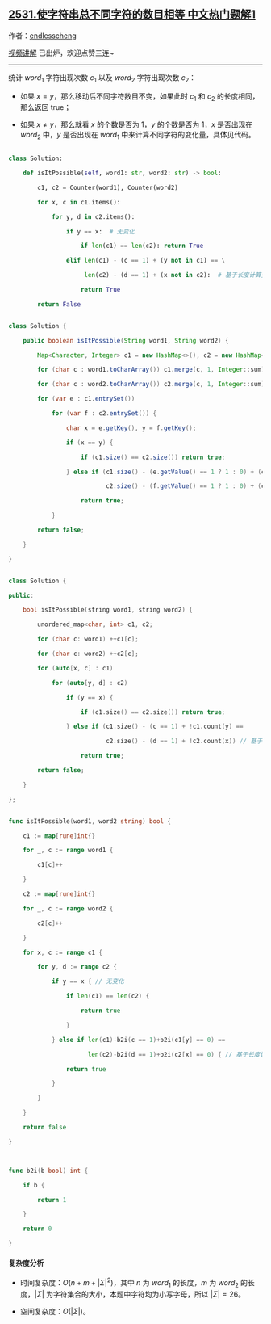 ## [2531.使字符串总不同字符的数目相等 中文热门题解1](https://leetcode.cn/problems/make-number-of-distinct-characters-equal/solutions/100000/mei-ju-jian-ji-xie-fa-by-endlesscheng-tjpp)

作者：[endlesscheng](https://leetcode.cn/u/endlesscheng)

[视频讲解](https://www.bilibili.com/video/BV1KG4y1j73o/?t=8m51s) 已出炉，欢迎点赞三连~

---

统计 $\textit{word}_1$ 字符出现次数 $c_1$ 以及 $\textit{word}_2$ 字符出现次数 $c_2$：

- 如果 $x=y$，那么移动后不同字符数目不变，如果此时 $c_1$ 和 $c_2$ 的长度相同，那么返回 true；
- 如果 $x\ne y$，那么就看 $x$ 的个数是否为 $1$，$y$ 的个数是否为 $1$，$x$ 是否出现在 $\textit{word}_2$ 中，$y$ 是否出现在 $\textit{word}_1$ 中来计算不同字符的变化量，具体见代码。

```py [sol1-Python3]
class Solution:
    def isItPossible(self, word1: str, word2: str) -> bool:
        c1, c2 = Counter(word1), Counter(word2)
        for x, c in c1.items():
            for y, d in c2.items():
                if y == x:  # 无变化
                    if len(c1) == len(c2): return True
                elif len(c1) - (c == 1) + (y not in c1) == \
                     len(c2) - (d == 1) + (x not in c2):  # 基于长度计算变化量
                    return True
        return False
```

```java [sol1-Java]
class Solution {
    public boolean isItPossible(String word1, String word2) {
        Map<Character, Integer> c1 = new HashMap<>(), c2 = new HashMap<>();
        for (char c : word1.toCharArray()) c1.merge(c, 1, Integer::sum);
        for (char c : word2.toCharArray()) c2.merge(c, 1, Integer::sum);
        for (var e : c1.entrySet())
            for (var f : c2.entrySet()) {
                char x = e.getKey(), y = f.getKey();
                if (x == y) {
                    if (c1.size() == c2.size()) return true;
                } else if (c1.size() - (e.getValue() == 1 ? 1 : 0) + (c1.containsKey(y) ? 0 : 1) ==
                           c2.size() - (f.getValue() == 1 ? 1 : 0) + (c2.containsKey(x) ? 0 : 1)) // 基于长度计算变化量
                    return true;
            }
        return false;
    }
}
```

```cpp [sol1-C++]
class Solution {
public:
    bool isItPossible(string word1, string word2) {
        unordered_map<char, int> c1, c2;
        for (char c: word1) ++c1[c];
        for (char c: word2) ++c2[c];
        for (auto[x, c] : c1)
            for (auto[y, d] : c2)
                if (y == x) {
                    if (c1.size() == c2.size()) return true;
                } else if (c1.size() - (c == 1) + !c1.count(y) ==
                           c2.size() - (d == 1) + !c2.count(x)) // 基于长度计算变化量
                    return true;
        return false;
    }
};
```

```go [sol1-Go]
func isItPossible(word1, word2 string) bool {
	c1 := map[rune]int{}
	for _, c := range word1 {
		c1[c]++
	}
	c2 := map[rune]int{}
	for _, c := range word2 {
		c2[c]++
	}
	for x, c := range c1 {
		for y, d := range c2 {
			if y == x { // 无变化
				if len(c1) == len(c2) {
					return true
				}
			} else if len(c1)-b2i(c == 1)+b2i(c1[y] == 0) ==
				      len(c2)-b2i(d == 1)+b2i(c2[x] == 0) { // 基于长度计算变化量
				return true
			}
		}
	}
	return false
}

func b2i(b bool) int {
	if b {
		return 1
	}
	return 0
}
```

#### 复杂度分析

- 时间复杂度：$O(n+m+|\Sigma|^2)$，其中 $n$ 为 $\textit{word}_1$ 的长度，$m$ 为 $\textit{word}_2$ 的长度，$|\Sigma|$ 为字符集合的大小，本题中字符均为小写字母，所以 $|\Sigma|=26$。
- 空间复杂度：$O(|\Sigma|)$。
